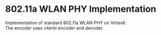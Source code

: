 # 802.11a WLAN PHY Implementation

Implementation of standard 802.11a WLAN PHY on Virtex6.</br>
The encoder uses viterbi encoder and decoder.
